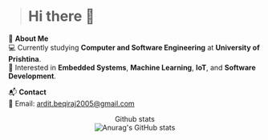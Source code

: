 ># Hi there 👋

<p align="left">
  🚀 <strong>About Me</strong> <br>
  💻 Currently studying <strong>Computer and Software Engineering</strong> at <strong>University of Prishtina</strong>.  <br>
  🌱 Interested in <strong>Embedded Systems</strong>, <strong>Machine Learning</strong>, <strong>IoT</strong>, and <strong>Software Development</strong>. <br>
</p>

<p align="left">
  📬 <strong>Contact</strong>  
  <br>
  📧 Email: <a href="mailto:ardit.beqiraj2005@gmail.com">ardit.beqiraj2005@gmail.com</a>
</p>


<p align="center">
  Github stats<br>
  <img src="https://github-readme-stats.vercel.app/api?username=ArditBeqiraj&show_icons=true&theme=radical" alt="Anurag's GitHub stats">
</p>
